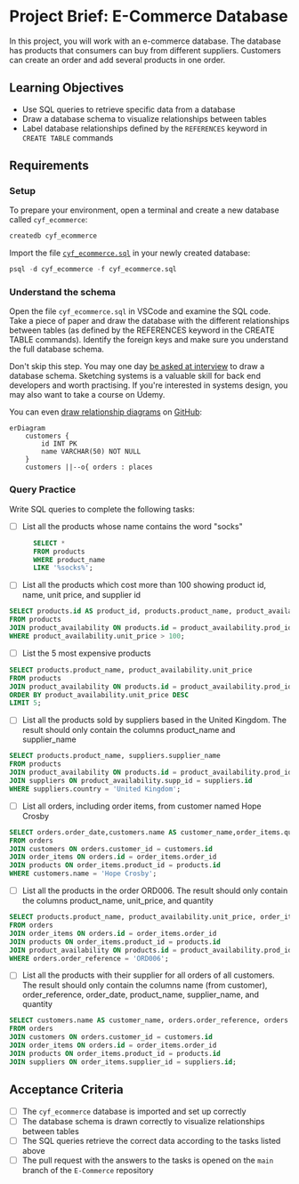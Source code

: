 # Project Brief: E-Commerce Database

In this project, you will work with an e-commerce database. The database has products that consumers can buy from different suppliers. Customers can create an order and add several products in one order.

## Learning Objectives

- Use SQL queries to retrieve specific data from a database
- Draw a database schema to visualize relationships between tables
- Label database relationships defined by the `REFERENCES` keyword in `CREATE TABLE` commands

## Requirements

### Setup

To prepare your environment, open a terminal and create a new database called `cyf_ecommerce`:

```sql
createdb cyf_ecommerce
```

Import the file [`cyf_ecommerce.sql`](./cyf_ecommerce.sql) in your newly created database:

```sql
psql -d cyf_ecommerce -f cyf_ecommerce.sql
```

### Understand the schema

Open the file `cyf_ecommerce.sql` in VSCode and examine the SQL code. Take a piece of paper and draw the database with the different relationships between tables (as defined by the REFERENCES keyword in the CREATE TABLE commands). Identify the foreign keys and make sure you understand the full database schema.

Don't skip this step. You may one day [be asked at interview](https://monzo.com/blog/2022/03/23/demystifying-the-backend-engineering-interview-process) to draw a database schema. Sketching systems is a valuable skill for back end developers and worth practising. If you're interested in systems design, you may also want to take a course on Udemy.

You can even [draw relationship diagrams](https://mermaid.js.org/syntax/entityRelationshipDiagram.html) on [GitHub](https://docs.github.com/en/get-started/writing-on-github/working-with-advanced-formatting/creating-diagrams):

```mermaid
erDiagram
    customers {
        id INT PK
        name VARCHAR(50) NOT NULL
    }
    customers ||--o{ orders : places
```

### Query Practice

Write SQL queries to complete the following tasks:

- [ ] List all the products whose name contains the word "socks"

```sql
      SELECT *
      FROM products
      WHERE product_name
      LIKE '%socks%';
```

- [ ] List all the products which cost more than 100 showing product id, name, unit price, and supplier id

```sql
SELECT products.id AS product_id, products.product_name, product_availability.unit_price, product_availability.supp_id AS supplier_id
FROM products
JOIN product_availability ON products.id = product_availability.prod_id
WHERE product_availability.unit_price > 100;
```

- [ ] List the 5 most expensive products

```sql
SELECT products.product_name, product_availability.unit_price
FROM products
JOIN product_availability ON products.id = product_availability.prod_id
ORDER BY product_availability.unit_price DESC
LIMIT 5;
```

- [ ] List all the products sold by suppliers based in the United Kingdom. The result should only contain the columns product_name and supplier_name

```sql
SELECT products.product_name, suppliers.supplier_name
FROM products
JOIN product_availability ON products.id = product_availability.prod_id
JOIN suppliers ON product_availability.supp_id = suppliers.id
WHERE suppliers.country = 'United Kingdom';

```

- [ ] List all orders, including order items, from customer named Hope Crosby

```sql
SELECT orders.order_date,customers.name AS customer_name,order_items.quantity,products.product_name
FROM orders
JOIN customers ON orders.customer_id = customers.id
JOIN order_items ON orders.id = order_items.order_id
JOIN products ON order_items.product_id = products.id
WHERE customers.name = 'Hope Crosby';

```

- [ ] List all the products in the order ORD006. The result should only contain the columns product_name, unit_price, and quantity

```sql
SELECT products.product_name, product_availability.unit_price, order_items.quantity
FROM orders
JOIN order_items ON orders.id = order_items.order_id
JOIN products ON order_items.product_id = products.id
JOIN product_availability ON products.id = product_availability.prod_id
WHERE orders.order_reference = 'ORD006';

```

- [ ] List all the products with their supplier for all orders of all customers. The result should only contain the columns name (from customer), order_reference, order_date, product_name, supplier_name, and quantity

```sql
SELECT customers.name AS customer_name, orders.order_reference, orders.order_date, products.product_name,suppliers.supplier_name, order_items.quantity
FROM orders
JOIN customers ON orders.customer_id = customers.id
JOIN order_items ON orders.id = order_items.order_id
JOIN products ON order_items.product_id = products.id
JOIN suppliers ON order_items.supplier_id = suppliers.id;
```

## Acceptance Criteria

- [ ] The `cyf_ecommerce` database is imported and set up correctly
- [ ] The database schema is drawn correctly to visualize relationships between tables
- [ ] The SQL queries retrieve the correct data according to the tasks listed above
- [ ] The pull request with the answers to the tasks is opened on the `main` branch of the `E-Commerce` repository

```

```
